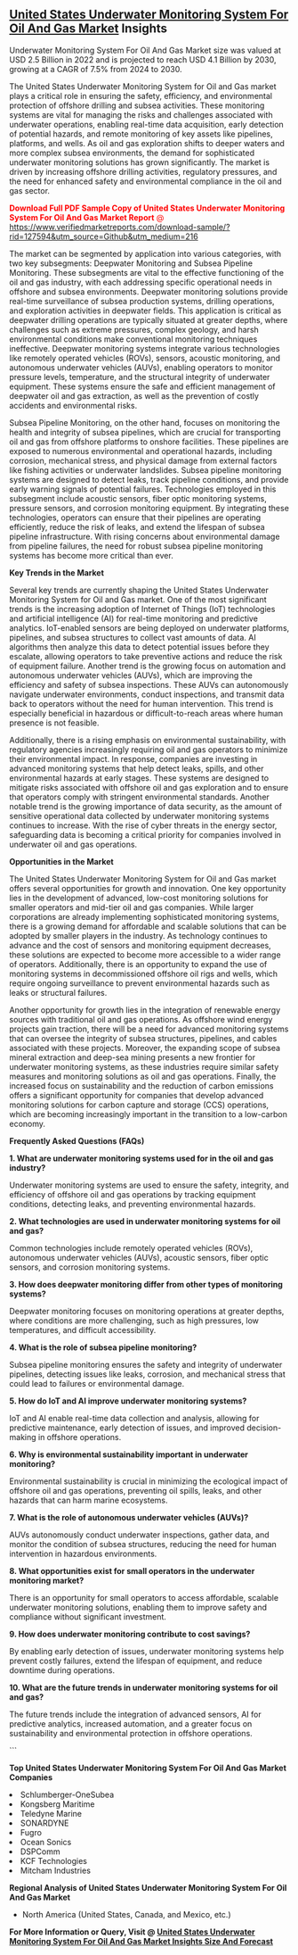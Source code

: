 <h2><a href="https://www.verifiedmarketreports.com/download-sample/?rid=127594&amp;utm_source=Github&amp;utm_medium=216" target="_blank">United States Underwater Monitoring System For Oil And Gas Market</a> Insights</h2><p>Underwater Monitoring System For Oil And Gas Market size was valued at USD 2.5 Billion in 2022 and is projected to reach USD 4.1 Billion by 2030, growing at a CAGR of 7.5% from 2024 to 2030.</p><p><p>The United States Underwater Monitoring System for Oil and Gas market plays a critical role in ensuring the safety, efficiency, and environmental protection of offshore drilling and subsea activities. These monitoring systems are vital for managing the risks and challenges associated with underwater operations, enabling real-time data acquisition, early detection of potential hazards, and remote monitoring of key assets like pipelines, platforms, and wells. As oil and gas exploration shifts to deeper waters and more complex subsea environments, the demand for sophisticated underwater monitoring solutions has grown significantly. The market is driven by increasing offshore drilling activities, regulatory pressures, and the need for enhanced safety and environmental compliance in the oil and gas sector. <p><span class=""><span style="color: #ff0000;"><strong>Download Full PDF Sample Copy of United States Underwater Monitoring System For Oil And Gas Market Report</strong> @ </span><a href="https://www.verifiedmarketreports.com/download-sample/?rid=127594&amp;utm_source=Github&amp;utm_medium=216" target="_blank">https://www.verifiedmarketreports.com/download-sample/?rid=127594&amp;utm_source=Github&amp;utm_medium=216</a></span></p></p><p>The market can be segmented by application into various categories, with two key subsegments: Deepwater Monitoring and Subsea Pipeline Monitoring. These subsegments are vital to the effective functioning of the oil and gas industry, with each addressing specific operational needs in offshore and subsea environments. Deepwater monitoring solutions provide real-time surveillance of subsea production systems, drilling operations, and exploration activities in deepwater fields. This application is critical as deepwater drilling operations are typically situated at greater depths, where challenges such as extreme pressures, complex geology, and harsh environmental conditions make conventional monitoring techniques ineffective. Deepwater monitoring systems integrate various technologies like remotely operated vehicles (ROVs), sensors, acoustic monitoring, and autonomous underwater vehicles (AUVs), enabling operators to monitor pressure levels, temperature, and the structural integrity of underwater equipment. These systems ensure the safe and efficient management of deepwater oil and gas extraction, as well as the prevention of costly accidents and environmental risks.</p><p>Subsea Pipeline Monitoring, on the other hand, focuses on monitoring the health and integrity of subsea pipelines, which are crucial for transporting oil and gas from offshore platforms to onshore facilities. These pipelines are exposed to numerous environmental and operational hazards, including corrosion, mechanical stress, and physical damage from external factors like fishing activities or underwater landslides. Subsea pipeline monitoring systems are designed to detect leaks, track pipeline conditions, and provide early warning signals of potential failures. Technologies employed in this subsegment include acoustic sensors, fiber optic monitoring systems, pressure sensors, and corrosion monitoring equipment. By integrating these technologies, operators can ensure that their pipelines are operating efficiently, reduce the risk of leaks, and extend the lifespan of subsea pipeline infrastructure. With rising concerns about environmental damage from pipeline failures, the need for robust subsea pipeline monitoring systems has become more critical than ever.</p><p><strong>Key Trends in the Market</strong></p><p>Several key trends are currently shaping the United States Underwater Monitoring System for Oil and Gas market. One of the most significant trends is the increasing adoption of Internet of Things (IoT) technologies and artificial intelligence (AI) for real-time monitoring and predictive analytics. IoT-enabled sensors are being deployed on underwater platforms, pipelines, and subsea structures to collect vast amounts of data. AI algorithms then analyze this data to detect potential issues before they escalate, allowing operators to take preventive actions and reduce the risk of equipment failure. Another trend is the growing focus on automation and autonomous underwater vehicles (AUVs), which are improving the efficiency and safety of subsea inspections. These AUVs can autonomously navigate underwater environments, conduct inspections, and transmit data back to operators without the need for human intervention. This trend is especially beneficial in hazardous or difficult-to-reach areas where human presence is not feasible.</p><p>Additionally, there is a rising emphasis on environmental sustainability, with regulatory agencies increasingly requiring oil and gas operators to minimize their environmental impact. In response, companies are investing in advanced monitoring systems that help detect leaks, spills, and other environmental hazards at early stages. These systems are designed to mitigate risks associated with offshore oil and gas exploration and to ensure that operators comply with stringent environmental standards. Another notable trend is the growing importance of data security, as the amount of sensitive operational data collected by underwater monitoring systems continues to increase. With the rise of cyber threats in the energy sector, safeguarding data is becoming a critical priority for companies involved in underwater oil and gas operations.</p><p><strong>Opportunities in the Market</strong></p><p>The United States Underwater Monitoring System for Oil and Gas market offers several opportunities for growth and innovation. One key opportunity lies in the development of advanced, low-cost monitoring solutions for smaller operators and mid-tier oil and gas companies. While larger corporations are already implementing sophisticated monitoring systems, there is a growing demand for affordable and scalable solutions that can be adopted by smaller players in the industry. As technology continues to advance and the cost of sensors and monitoring equipment decreases, these solutions are expected to become more accessible to a wider range of operators. Additionally, there is an opportunity to expand the use of monitoring systems in decommissioned offshore oil rigs and wells, which require ongoing surveillance to prevent environmental hazards such as leaks or structural failures.</p><p>Another opportunity for growth lies in the integration of renewable energy sources with traditional oil and gas operations. As offshore wind energy projects gain traction, there will be a need for advanced monitoring systems that can oversee the integrity of subsea structures, pipelines, and cables associated with these projects. Moreover, the expanding scope of subsea mineral extraction and deep-sea mining presents a new frontier for underwater monitoring systems, as these industries require similar safety measures and monitoring solutions as oil and gas operations. Finally, the increased focus on sustainability and the reduction of carbon emissions offers a significant opportunity for companies that develop advanced monitoring solutions for carbon capture and storage (CCS) operations, which are becoming increasingly important in the transition to a low-carbon economy.</p><p><strong>Frequently Asked Questions (FAQs)</strong></p><p><strong>1. What are underwater monitoring systems used for in the oil and gas industry?</strong></p><p>Underwater monitoring systems are used to ensure the safety, integrity, and efficiency of offshore oil and gas operations by tracking equipment conditions, detecting leaks, and preventing environmental hazards.</p><p><strong>2. What technologies are used in underwater monitoring systems for oil and gas?</strong></p><p>Common technologies include remotely operated vehicles (ROVs), autonomous underwater vehicles (AUVs), acoustic sensors, fiber optic sensors, and corrosion monitoring systems.</p><p><strong>3. How does deepwater monitoring differ from other types of monitoring systems?</strong></p><p>Deepwater monitoring focuses on monitoring operations at greater depths, where conditions are more challenging, such as high pressures, low temperatures, and difficult accessibility.</p><p><strong>4. What is the role of subsea pipeline monitoring?</strong></p><p>Subsea pipeline monitoring ensures the safety and integrity of underwater pipelines, detecting issues like leaks, corrosion, and mechanical stress that could lead to failures or environmental damage.</p><p><strong>5. How do IoT and AI improve underwater monitoring systems?</strong></p><p>IoT and AI enable real-time data collection and analysis, allowing for predictive maintenance, early detection of issues, and improved decision-making in offshore operations.</p><p><strong>6. Why is environmental sustainability important in underwater monitoring?</strong></p><p>Environmental sustainability is crucial in minimizing the ecological impact of offshore oil and gas operations, preventing oil spills, leaks, and other hazards that can harm marine ecosystems.</p><p><strong>7. What is the role of autonomous underwater vehicles (AUVs)?</strong></p><p>AUVs autonomously conduct underwater inspections, gather data, and monitor the condition of subsea structures, reducing the need for human intervention in hazardous environments.</p><p><strong>8. What opportunities exist for small operators in the underwater monitoring market?</strong></p><p>There is an opportunity for small operators to access affordable, scalable underwater monitoring solutions, enabling them to improve safety and compliance without significant investment.</p><p><strong>9. How does underwater monitoring contribute to cost savings?</strong></p><p>By enabling early detection of issues, underwater monitoring systems help prevent costly failures, extend the lifespan of equipment, and reduce downtime during operations.</p><p><strong>10. What are the future trends in underwater monitoring systems for oil and gas?</strong></p><p>The future trends include the integration of advanced sensors, AI for predictive analytics, increased automation, and a greater focus on sustainability and environmental protection in offshore operations.</p>```</p><p><strong>Top United States Underwater Monitoring System For Oil And Gas Market Companies</strong></p><div data-test-id=""><p><li>Schlumberger-OneSubea</li><li> Kongsberg Maritime</li><li> Teledyne Marine</li><li> SONARDYNE</li><li> Fugro</li><li> Ocean Sonics</li><li> DSPComm</li><li> KCF Technologies</li><li> Mitcham Industries</li></p><div><strong>Regional Analysis of&nbsp;United States Underwater Monitoring System For Oil And Gas Market</strong></div><ul><li dir="ltr"><p dir="ltr">North America&nbsp;(United States, Canada, and Mexico, etc.)</p></li></ul><p><strong>For More Information or Query, Visit @&nbsp;</strong><strong><a href="https://www.verifiedmarketreports.com/product/global-underwater-monitoring-system-for-oil-and-gas-market-report-2019-competitive-landscape-trends-and-opportunities/?utm_source=Github&amp;utm_medium=216" target="_blank">United States Underwater Monitoring System For Oil And Gas Market Insights Size And Forecast</a></strong></p></div>
